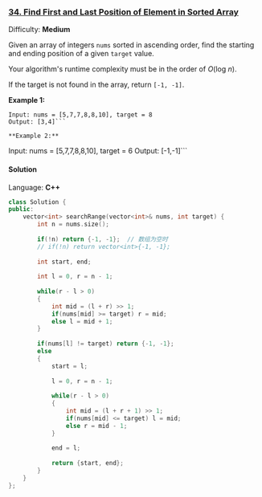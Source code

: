 ### [34\. Find First and Last Position of Element in Sorted Array](https://leetcode.com/problems/find-first-and-last-position-of-element-in-sorted-array/)

Difficulty: **Medium**


Given an array of integers `nums` sorted in ascending order, find the starting and ending position of a given `target` value.

Your algorithm's runtime complexity must be in the order of _O_(log _n_).

If the target is not found in the array, return `[-1, -1]`.

**Example 1:**

```
Input: nums = [5,7,7,8,8,10], target = 8
Output: [3,4]```

**Example 2:**

```
Input: nums = [5,7,7,8,8,10], target = 6
Output: [-1,-1]```


#### Solution

Language: **C++**

```c++
class Solution {
public:
    vector<int> searchRange(vector<int>& nums, int target) {
        int n = nums.size();
        
        if(!n) return {-1, -1};  // 数组为空时
        // if(!n) return vector<int>{-1, -1};
        
        int start, end;
        
        int l = 0, r = n - 1;
        
        while(r - l > 0)
        {
            int mid = (l + r) >> 1;
            if(nums[mid] >= target) r = mid;
            else l = mid + 1;
        }
        
        if(nums[l] != target) return {-1, -1};
        else
        {
            start = l;
            
            l = 0, r = n - 1;
            
            while(r - l > 0)
            {
                int mid = (l + r + 1) >> 1;
                if(nums[mid] <= target) l = mid;
                else r = mid - 1;
            }
            
            end = l;
            
            return {start, end};
        }
    }
};
```